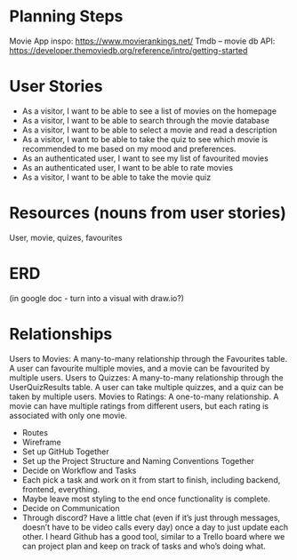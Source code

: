 # Planning Steps

Movie App inspo: https://www.movierankings.net/
Tmdb – movie db API: https://developer.themoviedb.org/reference/intro/getting-started
 
# User Stories

- As a visitor, I want to be able to see a list of movies on the homepage
- As a visitor, I want to be able to search through the movie database
- As a visitor, I want to be able to select a movie and read a description
- As a visitor, I want to be able to take the quiz to see which movie is recommended to me based on my mood and preferences.
- As an authenticated user, I want to see my list of favourited movies
- As an authenticated user, I want to be able to rate movies
- As a visitor, I want to be able to take the movie quiz


# Resources (nouns from user stories)
User, movie, quizes, favourites


# ERD
(in google doc - turn into a visual with draw.io?)

# Relationships
Users to Movies: A many-to-many relationship through the Favourites table. A user can favourite multiple movies, and a movie can be favourited by multiple users.
Users to Quizzes: A many-to-many relationship through the UserQuizResults table. A user can take multiple quizzes, and a quiz can be taken by multiple users.
Movies to Ratings: A one-to-many relationship. A movie can have multiple ratings from different users, but each rating is associated with only one movie.
 
- Routes
- Wireframe
- Set up GitHub Together
- Set up the Project Structure and Naming Conventions Together
- Decide on Workflow and Tasks
- Each pick a task and work on it from start to finish, including backend, frontend, everything.
- Maybe leave most styling to the end once functionality is complete.
- Decide on Communication
- Through discord? Have a little chat (even if it’s just through messages, doesn’t have to be video calls every day) once a day to just update each other. I heard Github has a good tool, similar to a Trello board where we can project plan and keep on track of tasks and who’s doing what.
 


